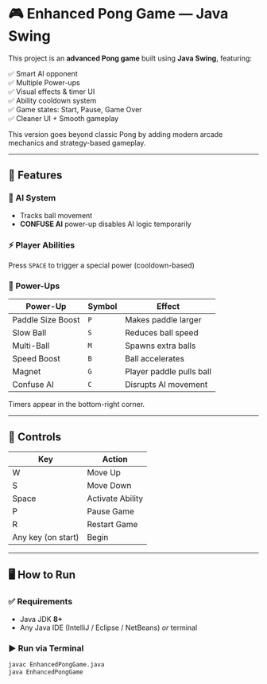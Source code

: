 # 🎮 Enhanced Pong Game — Java Swing

This project is an **advanced Pong game** built using **Java Swing**, featuring:

✅ Smart AI opponent  
✅ Multiple Power-ups  
✅ Visual effects & timer UI  
✅ Ability cooldown system  
✅ Game states: Start, Pause, Game Over  
✅ Cleaner UI + Smooth gameplay  

This version goes beyond classic Pong by adding modern arcade mechanics and strategy-based gameplay.

---

## 🚀 Features

### 🧠 AI System
- Tracks ball movement  
- **CONFUSE AI** power-up disables AI logic temporarily  

### ⚡ Player Abilities
Press `SPACE` to trigger a special power (cooldown-based)

### 🎁 Power-Ups

| Power-Up | Symbol | Effect |
|---------|--------|--------|
| Paddle Size Boost | `P` | Makes paddle larger |
| Slow Ball | `S` | Reduces ball speed |
| Multi-Ball | `M` | Spawns extra balls |
| Speed Boost | `B` | Ball accelerates |
| Magnet | `G` | Player paddle pulls ball |
| Confuse AI | `C` | Disrupts AI movement |

Timers appear in the bottom-right corner.

---

## 🎨 Controls

| Key | Action |
|----|--------|
| W | Move Up |
| S | Move Down |
| Space | Activate Ability |
| P | Pause Game |
| R | Restart Game |
| Any key (on start) | Begin |

---

## 🖥️ How to Run

### ✅ Requirements
- Java JDK **8+**
- Any Java IDE (IntelliJ / Eclipse / NetBeans) *or* terminal

### ▶️ Run via Terminal

```bash
javac EnhancedPongGame.java
java EnhancedPongGame
